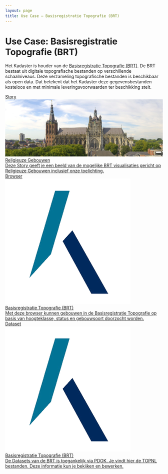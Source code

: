 ```yaml
---
layout: page
title: Use Case ― Basisregistratie Topografie (BRT)
---
```

# Use Case: Basisregistratie Topografie (BRT)

Het Kadaster is houder van de [Basisregistratie Topografie (BRT)](https://zakelijk.kadaster.nl/brt).  De BRT bestaat uit digitale topografische bestanden op verschillende schaalniveaus.  Deze verzameling topografische bestanden is beschikbaar als open data.  Dat betekent dat het Kadaster deze gegevensbestanden kosteloos en met minimale leveringsvoorwaarden ter beschikking stelt.

<div class="cards-wrapper">
  <a href="/stories/religieuze-gebouwen/">
    <div class="card">
      <div class="card-type">Story</div>
      <img class="card-image" src="/assets/images/sint-jan.jpg">
      <div class="card-title">Religieuze Gebouwen</div>
      <div class="card-description">Deze Story geeft je een beeld van de mogelijke BRT visualisaties gericht op Religieuze Gebouwen inclusief onze toelichting.</div>
    </div>
  </a>
  <a href="/browsers/brt/">
    <div class="card">
      <div class="card-type">Browser</div>
      <img class="card-image" src="/assets/images/kadaster-logo.png">
      <div class="card-title">Basisregistratie Topografie (BRT)</div>
      <div class="card-description">Met deze browser kunnen gebouwen in de Basisregistratie Topografie op basis van hoogteklasse, status en gebouwsoort doorzocht worden.</div>
    </div>
  </a>
  <a href="https://www.pdok.nl/introductie/-/article/basisregistratie-topografie-brt-topnl">
    <div class="card">
      <div class="card-type">Dataset</div>
      <img class="card-image" src="/assets/images/kadaster-logo.png">
      <div class="card-title">Basisregistratie Topografie (BRT)</div>
      <div class="card-description">De Datasets van de BRT is toegankelijk via PDOK. Je vindt hier de TOPNL bestanden. Deze  informatie kun je bekijken en bewerken.</div>
    </div>
  </a>
</div>
